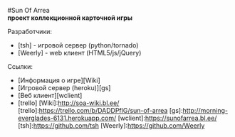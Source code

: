 #Sun Of Arrea  
**проект коллекционной карточной игры**



Разработчики:
* [tsh] - игровой сервер (python/tornado)
* [Weerly] - web клиент (HTML5/js/jQuery) 


Ссылки:
* [Информация о игре][Wiki]
* [Игровой сервер (heroku)][gs] 
* [Веб клиент][wclient]
* [trello] 
[Wiki]:http://soa-wiki.bl.ee/
[trello]:https://trello.com/b/DADDPflG/sun-of-arrea
[gs]:http://morning-everglades-6131.herokuapp.com/
[wclient]:https://sunofarrea.bl.ee/
[tsh]:https://github.com/tsh
[Weerly]:https://github.com/Weerly
